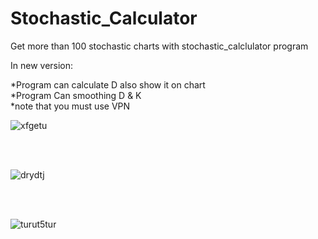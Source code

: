 # Stochastic_Calculator

Get more than 100 stochastic charts with stochastic_calclulator program


In new version:

*Program can calculate D also show it on chart
<br>
*Program Can smoothing D & K
<br>
*note that you must use VPN



![xfgetu](https://user-images.githubusercontent.com/37404187/124136236-d0a11080-da99-11eb-98a1-15f15409e0fa.PNG)

<br>
<br>


![drydtj](https://user-images.githubusercontent.com/37404187/124136336-f1696600-da99-11eb-8b9f-21da195b63b0.PNG)

<br>
<br>

![turut5tur](https://user-images.githubusercontent.com/37404187/124136410-ff1eeb80-da99-11eb-8aba-7ec2adbfeb1e.PNG)

<br>
<br>

